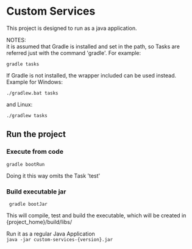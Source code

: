 
# Custom Services  
  
This project is designed to run as a java application.  
  
NOTES:  
it is assumed that Gradle is installed and set in the path, so Tasks are referred just with the command 'gradle'.  For example:  

    gradle tasks
    
If Gradle is not installed, the wrapper included can be used instead. Example for Windows:

    ./gradlew.bat tasks
and Linux:

    ./gradlew tasks
  
## Run the project  
### Execute from code  
    gradle bootRun
Doing it this way omits the Task 'test'

### Build executable jar  
     gradle bootJar
This will compile, test and build the executable, which will be created in {project_home}/build/libs/  
  
Run it as a regular Java Application  
    ``java -jar custom-services-{version}.jar``